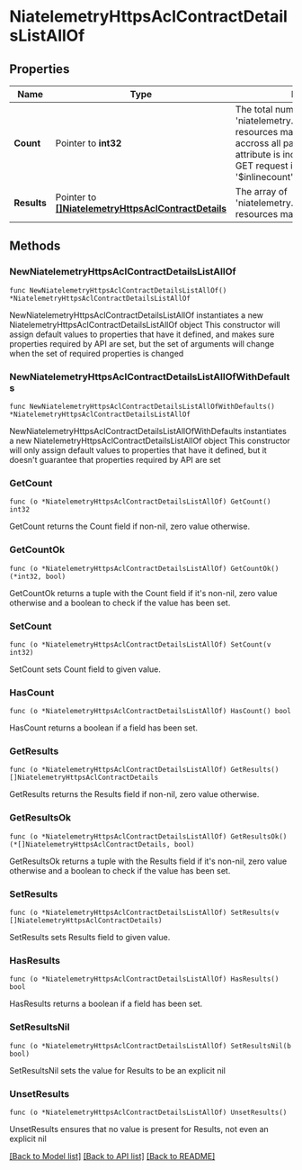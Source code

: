# NiatelemetryHttpsAclContractDetailsListAllOf

## Properties

Name | Type | Description | Notes
------------ | ------------- | ------------- | -------------
**Count** | Pointer to **int32** | The total number of &#39;niatelemetry.HttpsAclContractDetails&#39; resources matching the request, accross all pages. The &#39;Count&#39; attribute is included when the HTTP GET request includes the &#39;$inlinecount&#39; parameter. | [optional] 
**Results** | Pointer to [**[]NiatelemetryHttpsAclContractDetails**](NiatelemetryHttpsAclContractDetails.md) | The array of &#39;niatelemetry.HttpsAclContractDetails&#39; resources matching the request. | [optional] 

## Methods

### NewNiatelemetryHttpsAclContractDetailsListAllOf

`func NewNiatelemetryHttpsAclContractDetailsListAllOf() *NiatelemetryHttpsAclContractDetailsListAllOf`

NewNiatelemetryHttpsAclContractDetailsListAllOf instantiates a new NiatelemetryHttpsAclContractDetailsListAllOf object
This constructor will assign default values to properties that have it defined,
and makes sure properties required by API are set, but the set of arguments
will change when the set of required properties is changed

### NewNiatelemetryHttpsAclContractDetailsListAllOfWithDefaults

`func NewNiatelemetryHttpsAclContractDetailsListAllOfWithDefaults() *NiatelemetryHttpsAclContractDetailsListAllOf`

NewNiatelemetryHttpsAclContractDetailsListAllOfWithDefaults instantiates a new NiatelemetryHttpsAclContractDetailsListAllOf object
This constructor will only assign default values to properties that have it defined,
but it doesn't guarantee that properties required by API are set

### GetCount

`func (o *NiatelemetryHttpsAclContractDetailsListAllOf) GetCount() int32`

GetCount returns the Count field if non-nil, zero value otherwise.

### GetCountOk

`func (o *NiatelemetryHttpsAclContractDetailsListAllOf) GetCountOk() (*int32, bool)`

GetCountOk returns a tuple with the Count field if it's non-nil, zero value otherwise
and a boolean to check if the value has been set.

### SetCount

`func (o *NiatelemetryHttpsAclContractDetailsListAllOf) SetCount(v int32)`

SetCount sets Count field to given value.

### HasCount

`func (o *NiatelemetryHttpsAclContractDetailsListAllOf) HasCount() bool`

HasCount returns a boolean if a field has been set.

### GetResults

`func (o *NiatelemetryHttpsAclContractDetailsListAllOf) GetResults() []NiatelemetryHttpsAclContractDetails`

GetResults returns the Results field if non-nil, zero value otherwise.

### GetResultsOk

`func (o *NiatelemetryHttpsAclContractDetailsListAllOf) GetResultsOk() (*[]NiatelemetryHttpsAclContractDetails, bool)`

GetResultsOk returns a tuple with the Results field if it's non-nil, zero value otherwise
and a boolean to check if the value has been set.

### SetResults

`func (o *NiatelemetryHttpsAclContractDetailsListAllOf) SetResults(v []NiatelemetryHttpsAclContractDetails)`

SetResults sets Results field to given value.

### HasResults

`func (o *NiatelemetryHttpsAclContractDetailsListAllOf) HasResults() bool`

HasResults returns a boolean if a field has been set.

### SetResultsNil

`func (o *NiatelemetryHttpsAclContractDetailsListAllOf) SetResultsNil(b bool)`

 SetResultsNil sets the value for Results to be an explicit nil

### UnsetResults
`func (o *NiatelemetryHttpsAclContractDetailsListAllOf) UnsetResults()`

UnsetResults ensures that no value is present for Results, not even an explicit nil

[[Back to Model list]](../README.md#documentation-for-models) [[Back to API list]](../README.md#documentation-for-api-endpoints) [[Back to README]](../README.md)


